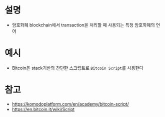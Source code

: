 # 설명
- 암호화폐 blockchain에서 transaction을 처리할 때 사용되는 특정 암호화폐의 언어

# 예시
- Bitcoin은 stack기반의 간단한 스크립트로 `Bitcoin Script`를 사용한다


# 참고
- https://komodoplatform.com/en/academy/bitcoin-script/
- https://en.bitcoin.it/wiki/Script







